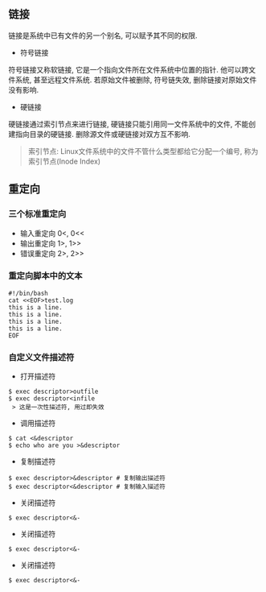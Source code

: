 ## 链接
链接是系统中已有文件的另一个别名, 可以赋予其不同的权限.

* 符号链接

符号链接又称软链接, 它是一个指向文件所在文件系统中位置的指针. 他可以跨文件系统, 甚至远程文件系统. 若原始文件被删除, 符号链失效, 删除链接对原始文件没有影响.

* 硬链接

硬链接通过索引节点来进行链接, 硬链接只能引用同一文件系统中的文件, 不能创建指向目录的硬链接. 删除源文件或硬链接对双方互不影响.
> 索引节点: Linux文件系统中的文件不管什么类型都给它分配一个编号, 称为索引节点(Inode Index)

## 重定向

### 三个标准重定向

* 输入重定向 0<, 0<<
* 输出重定向 1>, 1>>
* 错误重定向 2>, 2>>

### 重定向脚本中的文本

```shell
#!/bin/bash
cat <<EOF>test.log
this is a line.
this is a line.
this is a line.
this is a line.
EOF
```

### 自定义文件描述符

* 打开描述符
```shell
$ exec descriptor>outfile
$ exec descriptor<infile
 > 这是一次性描述符, 用过即失效
```

* 调用描述符
```shell
$ cat <&descriptor
$ echo who are you >&descriptor
```

* 复制描述符
```shell
$ exec descriptor>&descriptor # 复制输出描述符
$ exec descriptor<&descriptor # 复制输入描述符
```

* 关闭描述符

```shell
$ exec descriptor<&-
```



*	关闭描述符

```shell
$ exec descriptor<&-
```

*	关闭描述符

```shell
$ exec descriptor<&-
```
